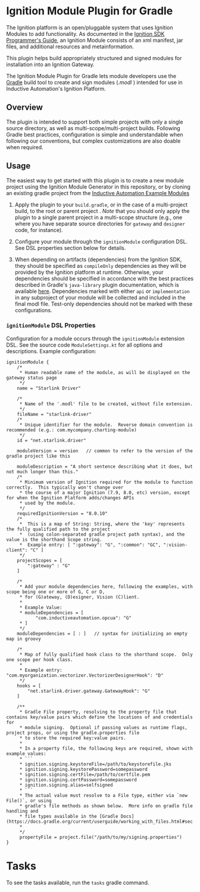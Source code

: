 # Ignition Module Plugin for Gradle

The Ignition platform is an open/pluggable system that uses Ignition Modules to add functionality.  As documented in the [Ignition SDK Programmer's Guide](https://docs.inductiveautomation.com/display/SE/Ignition+SDK+Programmers+Guide), an Ignition Module consists of an xml manifest, jar files, and additional resources and metainformation.  

This plugin helps build appropriately structured and signed modules for installation into an Ignition Gateway. 

The Ignition Module Plugin for Gradle lets module developers use the [Gradle](https://www.gradle.org) build tool to create and sign modules (_.modl_ ) intended for use 
in Inductive Automation's Ignition Platform.

## Overview


The plugin is intended to support both simple projects with only a single source directory, as well as multi-scope/multi-project builds. Following Gradle best practices, configuration is simple and understandable when following our conventions, but complex customizations are also doable when required.

## Usage

The easiest way to get started with this plugin is to create a new module project using the Ignition Module Generator in this repository, or by cloning an existing gradle project from the [Inductive Automation Example Modules](http://www.github.com/inductiveautomation/ignition-sdk-examples)


1. Apply the plugin to your `build.gradle`, or in the case of a multi-project build, to the root or parent project
.   *Note* that you should only apply the plugin to a single parent project in a multi-scope structure (e.g., one
 where you have separate source directories for `gateway` and `designer` code, for instance).

2. Configure your module through the `ignitionModule` configuration DSL.  See DSL properties section below for details. 

3. When depending on artifacts (dependencies) from the Ignition SDK, they should be specified as `compileOnly` dependencies as they will be provided by the Ignition platform at runtime.  Otherwise, your dependencies should be specified in accordance with the best practices described in Gradle's `java-library` plugin documentation, which is available [here](https://docs.gradle.org/current/userguide/java_library_plugin.html).  Dependencies marked with either `api` or `implementation` in any subproject of your module will be collected and included in the final modl file.  Test-only dependencies should not be marked with these configurations.

### `ignitionModule` DSL Properties

Configuration for a module occurs through the `ignitionModule` extension DSL.  See the source code `ModuleSettings.kt` for all options and descriptions.  Example configuration:  

```
ignitionModule {
    /*
     * Human readable name of the module, as will be displayed on the gateway status page
     */
    name = "Starlink Driver"

    /*
     * Name of the '.modl' file to be created, without file extension.
     */
    fileName = "starlink-driver"
    /*
     * Unique identifier for the module.  Reverse domain convention is recommended (e.g.: com.mycompany.charting-module)
     */
    id = "net.starlink.driver"

    moduleVersion = version   // common to refer to the version of the gradle project like this

    moduleDescription = "A short sentence describing what it does, but not much longer than this."
    /*
     * Minimum version of Ignition required for the module to function correctly.  This typically won't change over
     * the course of a major Ignition (7.9, 8.0, etc) version, except for when the Ignition Platform adds/changes APIs
     * used by the module.
     */
    requiredIgnitionVersion = "8.0.10"
    /*
     *  This is a map of String: String, where the 'key' represents the fully qualified path to the project
     *  (using colon-separated gradle project path syntax), and the value is the shorthand Scope string.
     *  Example entry: [ ":gateway": "G", ":common": "GC", ":vision-client": "C" ]
     */
    projectScopes = [
        ":gateway" : "G"
    ]

    /*
     * Add your module dependencies here, following the examples, with scope being one or more of G, C or D,
     * for (G)ateway, (D)esigner, Vision (C)lient.
     *
     * Example Value:
     * moduleDependencies = [
           "com.inductiveautomation.opcua": "G"
     * ]
     */
    moduleDependencies = [ : ]   // syntax for initializing an empty map in groovy

    /*
     * Map of fully qualified hook class to the shorthand scope.  Only one scope per hook class.
     *
     * Example entry: "com.myorganization.vectorizer.VectorizerDesignerHook": "D"
     */
    hooks = [
        "net.starlink.driver.gateway.GatewayHook": "G"
    ]

    /**
     * Gradle File property, resolving to the property file that contains key/value pairs which define the locations of and credentials for
     * module signing.  Optional if passing values as runtime flags, project props, or using the gradle.properties file
     * to store the required key:value pairs.
     *
     * In a property file, the following keys are required, shown with example values:
     * ```
     * ignition.signing.keystoreFile=/path/to/keystorefile.jks
     * ignition.signing.keystorePassword=somepassword
     * ignition.signing.certFile=/path/to/certfile.pem
     * ignition.signing.certPassword=somepassword
     * ignition.signing.alias=selfsigned
     * ```
     * The actual value must resolve to a File type, either via `new File()`, or using
     * gradle's file methods as shown below.  More info on gradle file handling and
     * file types available in the [Gradle Docs](https://docs.gradle.org/current/userguide/working_with_files.html#sec:locating_files)
     *
     */
     propertyFile = project.file("/path/to/my/signing.properties")
}

```

 # Tasks
 
 To see the tasks available, run the `tasks` gradle command.
